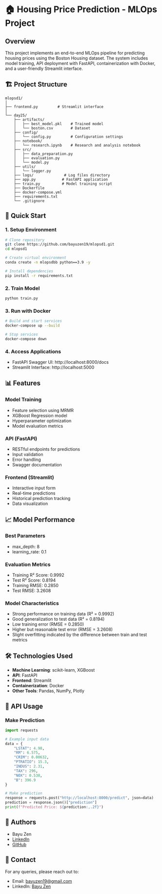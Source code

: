 # 🏠 Housing Price Prediction - MLOps Project

## Overview
This project implements an end-to-end MLOps pipeline for predicting housing prices using the Boston Housing dataset. The system includes model training, API deployment with FastAPI, containerization with Docker, and a user-friendly Streamlit interface.

## 🏗️ Project Structure
```
mlopsd1/
│
├── frontend.py         # Streamlit interface
│
└── day25/
    ├── artifacts/
    │   ├── best_model.pkl    # Trained model
    │   └── boston.csv        # Dataset
    ├── config/
    │   └── config.py         # Configuration settings
    ├── notebook/
    │   └── research.ipynb    # Research and analysis notebook
    ├── src/
    │   ├── data_preparation.py
    │   ├── evaluation.py
    │   └── model.py
    ├── utils/
    │   └── logger.py
    ├── logs/              # Log files directory
    ├── app.py            # FastAPI application
    ├── train.py          # Model training script
    ├── Dockerfile
    ├── docker-compose.yml
    ├── requirements.txt
    └── .gitignore
```

## 🚀 Quick Start

### 1. Setup Environment
```bash
# Clone repository
git clone https://github.com/bayuzen19/mlopsd1.git
cd mlopsd1

# Create virtual environment
conda create -n mlopsdbb python==3.9 -y

# Install dependencies
pip install -r requirements.txt
```

### 2. Train Model
```bash
python train.py
```

### 3. Run with Docker
```bash
# Build and start services
docker-compose up --build

# Stop services
docker-compose down
```

### 4. Access Applications
- FastAPI Swagger UI: http://localhost:8000/docs
- Streamlit Interface: http://localhost:5000

## 📊 Features

### Model Training
- Feature selection using MRMR
- XGBoost Regression model
- Hyperparameter optimization
- Model evaluation metrics

### API (FastAPI)
- RESTful endpoints for predictions
- Input validation
- Error handling
- Swagger documentation

### Frontend (Streamlit)
- Interactive input form
- Real-time predictions
- Historical prediction tracking
- Data visualization

## 📈 Model Performance

### Best Parameters
- max_depth: 8
- learning_rate: 0.1

### Evaluation Metrics
- Training R² Score: 0.9992
- Test R² Score: 0.8194
- Training RMSE: 0.2850
- Test RMSE: 3.2608

### Model Characteristics
- Strong performance on training data (R² = 0.9992)
- Good generalization to test data (R² = 0.8194)
- Low training error (RMSE = 0.2850)
- Higher but reasonable test error (RMSE = 3.2608)
- Slight overfitting indicated by the difference between train and test metrics

## 🛠️ Technologies Used
- **Machine Learning**: scikit-learn, XGBoost
- **API**: FastAPI
- **Frontend**: Streamlit
- **Containerization**: Docker
- **Other Tools**: Pandas, NumPy, Plotly

## 🔧 API Usage

### Make Prediction
```python
import requests

# Example input data
data = {
    "LSTAT": 4.98,
    "RM": 6.575,
    "CRIM": 0.00632,
    "PTRATIO": 15.3,
    "INDUS": 2.31,
    "TAX": 296,
    "NOX": 0.538,
    "B": 396.9
}

# Make prediction
response = requests.post("http://localhost:8000/predict", json=data)
prediction = response.json()["prediction"]
print(f"Predicted Price: ${prediction:,.2f}")
```

## 👥 Authors
- Bayu Zen
- [LinkedIn](https://www.linkedin.com/in/bayuzen)
- [GitHub](https://github.com/bayuzen19)

## 📧 Contact
For any queries, please reach out to:
- Email: bayuzen19@gmail.com
- LinkedIn: [Bayu Zen](https://www.linkedin.com/in/bayuzen)
